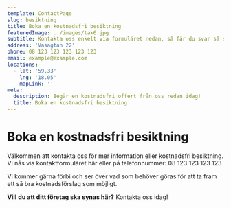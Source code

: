 ```yaml
---
template: ContactPage
slug: besiktning
title: Boka en kostnadsfri besiktning
featuredImage: ../images/tak6.jpg
subtitle: Kontakta oss enkelt via formuläret nedan, så får du svar så snart som möjligt.
address: 'Vasagtan 22'
phone: 08 123 123 123 123 123
email: example@example.com
locations:
  - lat: '59.33'
    lng: '18.05'
    mapLink: ''
meta:
  description: Begär en kostnadsfri offert från oss redan idag!
  title: Boka en kostnadsfri besiktning
---
```


#   Boka en kostnadsfri besiktning

Välkommen att kontakta oss för mer information eller kostnadsfri besiktning. Vi nås via kontaktformuläret här eller på telefonnummer: 08 123 123 123 123

Vi kommer gärna förbi och ser över vad som behöver göras för att ta fram ett så bra kostnadsförslag som möjligt. 

**Vill du att ditt företag ska synas här?** Kontakta oss idag!

